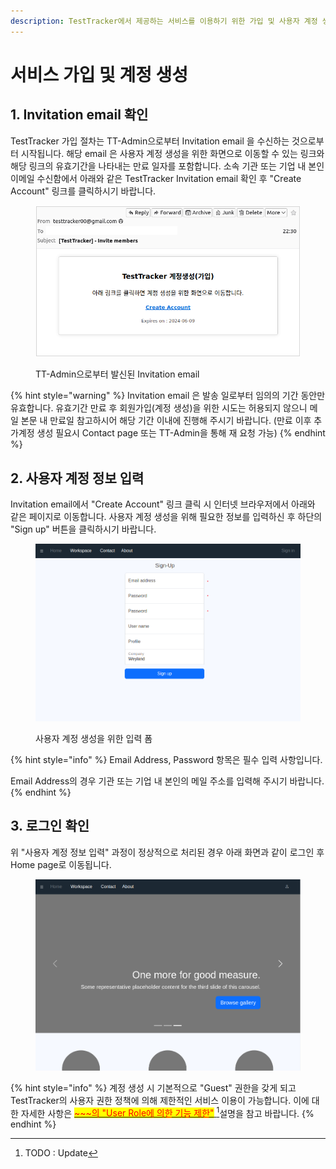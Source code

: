 ```yaml
---
description: TestTracker에서 제공하는 서비스를 이용하기 위한 가입 및 사용자 계정 생성 절차를 설명합니다.
---
```


# 서비스 가입 및 계정 생성

## 1. Invitation email 확인

TestTracker 가입 절차는 TT-Admin으로부터 Invitation email 을 수신하는 것으로부터 시작됩니다. 해당 email 은 사용자 계정 생성을 위한 화면으로 이동할 수 있는 링크와 해당 링크의 유효기간을 나타내는 만료 일자를 포함합니다. 소속 기관 또는 기업 내 본인 이메일 수신함에서 아래와 같은 TestTracker Invitation email 확인 후 "Create Account" 링크를 클릭하시기 바랍니다.

<figure><img src=".gitbook/assets/image (2).png" alt=""><figcaption><p>TT-Admin으로부터 발신된 Invitation email</p></figcaption></figure>

{% hint style="warning" %}
Invitation email 은 발송 일로부터 임의의 기간 동안만 유효합니다. 유효기간 만료 후 회원가입(계정 생성)을 위한 시도는 허용되지 않으니 메일 본문 내 만료일 참고하시어 해당 기간 이내에 진행해 주시기 바랍니다. (만료 이후 추가계정 생성 필요시 Contact page 또는 TT-Admin을 통해 재 요청 가능)
{% endhint %}



## 2. 사용자 계정 정보 입력

Invitation email에서 "Create Account" 링크 클릭 시 인터넷 브라우저에서 아래와 같은 페이지로 이동합니다. 사용자 계정 생성을 위해 필요한 정보를 입력하신 후 하단의 "Sign up" 버튼을 클릭하시기 바랍니다.

<figure><img src=".gitbook/assets/image (1) (1) (1).png" alt=""><figcaption><p>사용자 계정 생성을 위한 입력 폼</p></figcaption></figure>

{% hint style="info" %}
Email Address, Password 항목은 필수 입력 사항입니다.

Email Address의 경우 기관 또는 기업 내 본인의 메일 주소를 입력해 주시기 바랍니다.
{% endhint %}



## 3. 로그인 확인

위 "사용자 계정 정보 입력" 과정이 정상적으로 처리된 경우 아래 화면과 같이 로그인 후 Home page로 이동됩니다.

<figure><img src=".gitbook/assets/image (3).png" alt=""><figcaption></figcaption></figure>

{% hint style="info" %}
계정 생성 시 기본적으로 "Guest" 권한을 갖게 되고 TestTracker의 사용자 권한 정책에 의해 제한적인 서비스 이용이 가능합니다. 이에 대한 자세한 사항은 [<mark style="color:red;">\~\~\~의 "User Role에 의한 기능 제한"</mark> ](#user-content-fn-1)[^1]설명을 참고 바랍니다.
{% endhint %}



[^1]: TODO : Update
